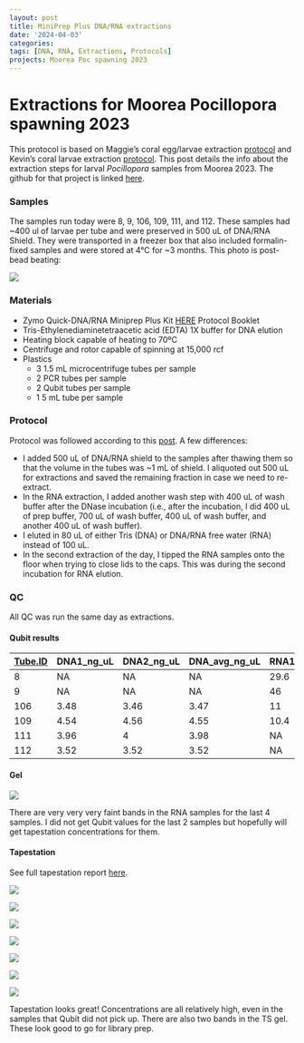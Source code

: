 ```yaml
---
layout: post
title: MiniPrep Plus DNA/RNA extractions
date: '2024-04-03'
categories:
tags: [DNA, RNA, Extractions, Protocols]
projects: Moorea Poc spawning 2023 
---
```


# Extractions for Moorea Pocillopora spawning 2023

This protocol is based on Maggie’s coral egg/larvae extraction [protocol](https://meschedl.github.io/MESPutnam_Open_Lab_Notebook/Larvae-Ex-Protocol/) and Kevin’s coral larvae extraction [protocol](https://kevinhwong1.github.io/KevinHWong_Notebook/DNA-RNA-Extractions-on-P.-astreoides-larvae-BEAD-BEATING/). This post details the info about the extraction steps for larval *Pocillopora* samples from Moorea 2023. The github for that project is linked [here](https://github.com/hputnam/Pocillopora_Spawning_Moorea). 

### Samples 

The samples run today were 8, 9, 106, 109, 111, and 112. These samples had ~400 ul of larvae per tube and were preserved in 500 uL of DNA/RNA Shield. They were transported in a freezer box that also included formalin-fixed samples and were stored at 4°C for ~3 months. This photo is post-bead beating: 

![](https://raw.githubusercontent.com/JillAshey/JillAshey_Putnam_Lab_Notebook/master/images/samples_20240403.JPG)


### Materials 

- Zymo Quick-DNA/RNA Miniprep Plus Kit [HERE](https://files.zymoresearch.com/protocols/_d7003t_d7003_quick-dna-rna_miniprep_plus_kit.pdf) Protocol Booklet
- Tris-Ethylenediaminetetraacetic acid (EDTA) 1X buffer for DNA elution
- Heating block capable of heating to 70ºC
- Centrifuge and rotor capable of spinning at 15,000 rcf
- Plastics 
	- 3 1.5 mL microcentrifuge tubes per sample
	- 2 PCR tubes per sample
	- 2 Qubit tubes per sample 
	- 1 5 mL tube per sample 

### Protocol

Protocol was followed according to this [post](https://github.com/JillAshey/JillAshey_Putnam_Lab_Notebook/blob/master/_posts/2023-07-21-MiniprepPlus-DNA%3ARNA-extractions-McapLarvae.md). A few differences: 

- I added 500 uL of DNA/RNA shield to the samples after thawing them so that the volume in the tubes was ~1 mL of shield. I aliquoted out 500 uL for extractions and saved the remaining fraction in case we need to re-extract. 
- In the RNA extraction, I added another wash step with 400 uL of wash buffer after the DNase incubation (i.e., after the incubation, I did 400 uL of prep buffer, 700 uL of wash buffer, 400 uL of wash buffer, and another 400 uL of wash buffer).
- I eluted in 80 uL of either Tris (DNA) or DNA/RNA free water (RNA) instead of 100 uL. 
- In the second extraction of the day, I tipped the RNA samples onto the floor when trying to close lids to the caps. This was during the second incubation for RNA elution. 

### QC 

All QC was run the same day as extractions. 

#### Qubit results 

| [Tube.ID](http://tube.id/) | DNA1_ng_uL | DNA2_ng_uL | DNA_avg_ng_uL | RNA1_ng_uL | RNA2_ng_uL | RNA_avg_ng_uL |
| -------------------------- | ---------- | ---------- | ------------- | ---------- | ---------- | ------------- |
| 8                          | NA         | NA         | NA            | 29.6       | 29.4       | 29.5          |
| 9                          | NA         | NA         | NA            | 46         | 46.4       | 46.2          |
| 106                        | 3.48       | 3.46       | 3.47          | 11         | 11         | 11            |
| 109                        | 4.54       | 4.56       | 4.55          | 10.4       | 10.2       | 10.3          |
| 111                        | 3.96       | 4          | 3.98          | NA         | NA         | NA            |
| 112                        | 3.52       | 3.52       | 3.52          | NA         | NA         | NA            |

#### Gel 

![](https://raw.githubusercontent.com/JillAshey/JillAshey_Putnam_Lab_Notebook/master/images/gel_20240403.JPG)

There are very very very faint bands in the RNA samples for the last 4 samples. I did not get Qubit values for the last 2 samples but hopefully will get tapestation concentrations for them. 

#### Tapestation 

See full tapestation report [here](https://github.com/JillAshey/JillAshey_Putnam_Lab_Notebook/blob/master/images/tapestation/RNA_POC_2024-04-03.pdf). 

![](https://raw.githubusercontent.com/JillAshey/JillAshey_Putnam_Lab_Notebook/master/images/tapestation/RNA_TS_overview_20240403.png)

![](https://raw.githubusercontent.com/JillAshey/JillAshey_Putnam_Lab_Notebook/master/images/tapestation/RNA_TS_8_20240403.png)

![](https://raw.githubusercontent.com/JillAshey/JillAshey_Putnam_Lab_Notebook/master/images/tapestation/RNA_TS_9_20240403.png)

![](https://raw.githubusercontent.com/JillAshey/JillAshey_Putnam_Lab_Notebook/master/images/tapestation/RNA_TS_106_20240403.png)

![](https://raw.githubusercontent.com/JillAshey/JillAshey_Putnam_Lab_Notebook/master/images/tapestation/RNA_TS_109_20240403.png)

![](https://raw.githubusercontent.com/JillAshey/JillAshey_Putnam_Lab_Notebook/master/images/tapestation/RNA_TS_111_20240403.png)

![](https://raw.githubusercontent.com/JillAshey/JillAshey_Putnam_Lab_Notebook/master/images/tapestation/RNA_TS_113_20240403.png)

Tapestation looks great! Concentrations are all relatively high, even in the samples that Qubit did not pick up. There are also two bands in the TS gel. These look good to go for library prep. 

